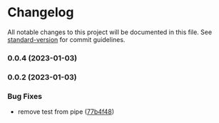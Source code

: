 # Changelog

All notable changes to this project will be documented in this file. See [standard-version](https://github.com/conventional-changelog/standard-version) for commit guidelines.

### 0.0.4 (2023-01-03)

### 0.0.2 (2023-01-03)


### Bug Fixes

* remove test from pipe ([77b4f48](https://github.com/z22092/safe2pay_node_sdk/commit/77b4f489b43368af35048690379f6ac2cea8648a))

